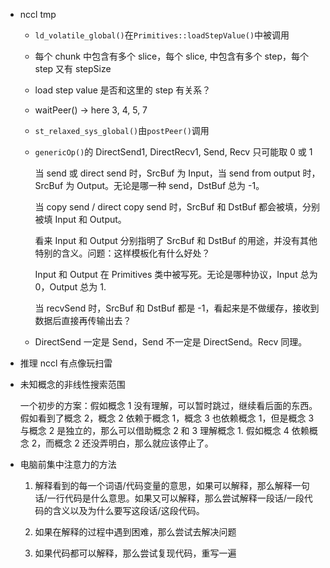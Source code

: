 * nccl tmp

    * `ld_volatile_global()`在`Primitives::loadStepValue()`中被调用

    * 每个 chunk 中包含有多个 slice，每个 slice, 中包含有多个 step，每个 step 又有 stepSize

    * load step value 是否和这里的 step 有关系？

    * waitPeer()  ->  here 3, 4, 5, 7

    * `st_relaxed_sys_global()`由`postPeer()`调用

    * `genericOp()`的 DirectSend1, DirectRecv1, Send, Recv 只可能取 0 或 1

        当 send 或 direct send 时，SrcBuf 为 Input，当 send from output 时，SrcBuf 为 Output。无论是哪一种 send，DstBuf 总为 -1。

        当 copy send / direct copy send 时，SrcBuf 和 DstBuf 都会被填，分别被填 Input 和 Output。
        
        看来 Input 和 Output 分别指明了 SrcBuf 和 DstBuf 的用途，并没有其他特别的含义。问题：这样模板化有什么好处？

        Input 和 Output 在 Primitives 类中被写死。无论是哪种协议，Input 总为 0，Output 总为 1.

        当 recvSend 时，SrcBuf 和 DstBuf 都是 -1，看起来是不做缓存，接收到数据后直接再传输出去？

    * DirectSend 一定是 Send，Send 不一定是 DirectSend。Recv 同理。

* 推理 nccl 有点像玩扫雷

* 未知概念的非线性搜索范围

    一个初步的方案：假如概念 1 没有理解，可以暂时跳过，继续看后面的东西。假如看到了概念 2，概念 2 依赖于概念 1，概念 3 也依赖概念 1，但是概念 3 与概念 2 是独立的，那么可以借助概念 2 和 3 理解概念 1. 假如概念 4 依赖概念 2，而概念 2 还没弄明白，那么就应该停止了。

* 电脑前集中注意力的方法

    1. 解释看到的每一个词语/代码变量的意思，如果可以解释，那么解释一句话/一行代码是什么意思。如果又可以解释，那么尝试解释一段话/一段代码的含义以及为什么要写这段话/这段代码。

    2. 如果在解释的过程中遇到困难，那么尝试去解决问题

    3. 如果代码都可以解释，那么尝试复现代码，重写一遍
    
